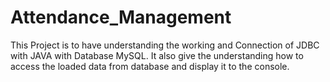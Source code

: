 # Attendance_Management
This Project is to have understanding the working and Connection of JDBC with JAVA with Database MySQL. It also give the understanding how to access the loaded data from database and display it to the console. 
